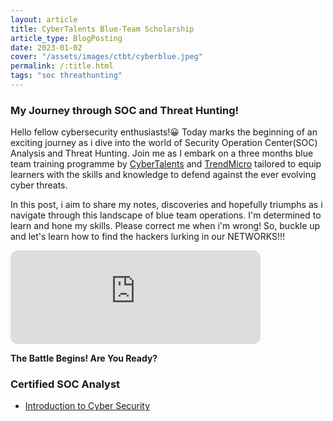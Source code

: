 ```yaml
---
layout: article
title: CyberTalents Blue-Team Scholarship
article_type: BlogPosting
date: 2023-01-02
cover: "/assets/images/ctbt/cyberblue.jpeg"
permalink: /:title.html
tags: "soc threathunting"
---
```


### My Journey through SOC and Threat Hunting!

Hello fellow cybersecurity enthusiasts!:grinning: Today marks the beginning of an exciting journey as i dive into the world of Security Operation Center(SOC) Analysis and Threat Hunting. Join me as I embark on a three months blue team training programme by [CyberTalents](https://cybertalents.com) and [TrendMicro](https://trendmicro.com) tailored to equip learners with the skills and knowledge to defend against the ever evolving cyber threats.

In this post, i aim to share my notes, discoveries and hopefully triumphs as i navigate through this landscape of blue team operations. I'm determined to learn and hone my skills. Please correct me when i'm wrong! So, buckle up and let's learn how to find the hackers lurking in our NETWORKS!!!

<iframe style="border-radius:12px" src="https://open.spotify.com/embed/track/7KvEka1G907oYKOBLaXHff?utm_source=generator" width="400" height="150" frameBorder="0" allowfullscreen="" allow="autoplay; clipboard-write; encrypted-media; fullscreen; picture-in-picture" loading="lazy"></iframe>

**The Battle Begins! Are You Ready?**

### Certified SOC Analyst
* [Introduction to Cyber Security](socfiles/intoduction_to_cybersecurity.html)